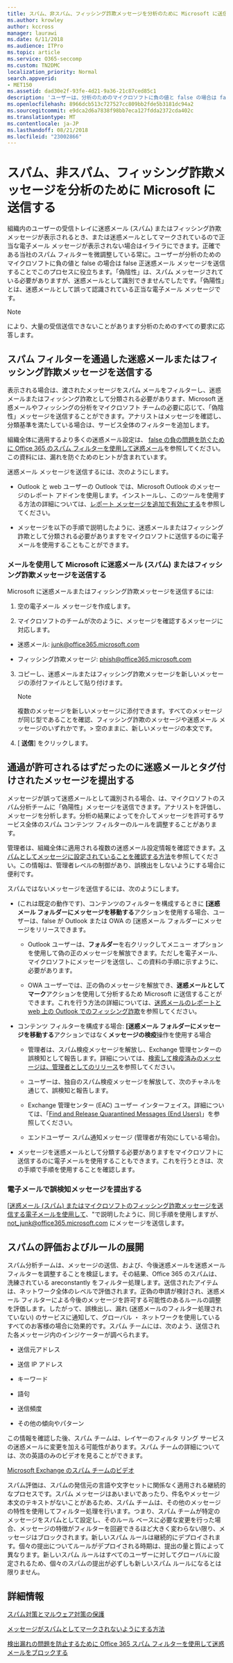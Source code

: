 ```yaml
---
title: スパム、非スパム、フィッシング詐欺メッセージを分析のために Microsoft に送信する
ms.author: krowley
author: kccross
manager: laurawi
ms.date: 6/11/2018
ms.audience: ITPro
ms.topic: article
ms.service: O365-seccomp
ms.custom: TN2DMC
localization_priority: Normal
search.appverid:
- MET150
ms.assetid: dad30e2f-93fe-4d21-9a36-21c87ced85c1
description: 'ユーザーは、分析のためのマイクロソフトに負の値と false の場合は false 正迷惑メール メッセージを送信できます。 '
ms.openlocfilehash: 8966dcb513c727527cc809bb2fde5b3181dc94a2
ms.sourcegitcommit: e9dca2d6a7838f98bb7eca127fdda2372cda402c
ms.translationtype: MT
ms.contentlocale: ja-JP
ms.lasthandoff: 08/21/2018
ms.locfileid: "23002866"
---
```

# <a name="submit-spam-non-spam-and-phishing-scam-messages-to-microsoft-for-analysis"></a>スパム、非スパム、フィッシング詐欺メッセージを分析のために Microsoft に送信する

組織内のユーザーの受信トレイに迷惑メール (スパム) またはフィッシング詐欺メッセージが表示されるとき、または迷惑メールとしてマークされているので正当な電子メール メッセージが表示されない場合はイライラにできます。正確である当社のスパム フィルターを微調整している常に。ユーザーが分析のためのマイクロソフトに負の値と false の場合は false 正迷惑メール メッセージを送信することでこのプロセスに役立ちます。「偽陰性」は、スパム メッセージされている必要がありますが、迷惑メールとして識別できませんでしたです。「偽陽性」とは、迷惑メールとして誤って認識されている正当な電子メール メッセージです。 
  
> [!NOTE]
> により、大量の受信送信できないことがあります分析のためのすべての要求に応答します。 
  
## <a name="submit-junk-or-phishing-messages-that-passed-through-the-spam-filters"></a>スパム フィルターを通過した迷惑メールまたはフィッシング詐欺メッセージを送信する
<a name="sectionSection0"> </a>

表示される場合は、渡されたメッセージをスパム メールをフィルターし、迷惑メールまたはフィッシング詐欺として分類される必要があります、Microsoft 迷惑メールやフィッシングの分析をマイクロソフト チームの必要に応じて、「偽陰性」メッセージを送信することができます。アナリストはメッセージを確認し、分類基準を満たしている場合は、サービス全体のフィルターを追加します。 
  
組織全体に適用するより多くの迷惑メール設定は、 [false の負の問題を防ぐために Office 365 のスパム フィルターを使用して迷惑メール](https://go.microsoft.com/fwlink/p/?LinkId=534225)を参照してください。この資料には、漏れを防ぐためのヒントが含まれています。
  
迷惑メール メッセージを送信するには、次のようにします。
  
- Outlook と web ユーザーの Outlook では、Microsoft Outlook のメッセージのレポート アドインを使用します。インストールし、このツールを使用する方法の詳細については、[レポート メッセージを追加で有効にする](https://support.office.com/article/4250c4bc-6102-420b-9e0a-a95064837676)を参照してください。 
        
- メッセージを以下の手順で説明したように、迷惑メールまたはフィッシング詐欺として分類される必要がありますをマイクロソフトに送信するのに電子メールを使用することもことができます。
    
### <a name="use-email-to-submit-junk-spam-or-phishing-scam-messages-to-microsoft"></a>メールを使用して Microsoft に迷惑メール (スパム) またはフィッシング詐欺メッセージを送信する
<a name="Useemailtosubmitjunkspamorphishingscammessages"> </a>

Microsoft に迷惑メールまたはフィッシング詐欺メッセージを送信するには:
  
1. 空の電子メール メッセージを作成します。
    
2. マイクロソフトのチームが次のように、メッセージを確認するメッセージに対応します。 
    
  - 迷惑メール: junk@office365.microsoft.com
    
  - フィッシング詐欺メッセージ: phish@office365.microsoft.com
    
3. コピーし、迷惑メールまたはフィッシング詐欺メッセージを新しいメッセージの添付ファイルとして貼り付けます。 
    
    > [!NOTE]
    > 複数のメッセージを新しいメッセージに添付できます。すべてのメッセージが同じ型であることを確認、フィッシング詐欺のメッセージや迷惑メール メッセージのいずれかです。> 空のままに、新しいメッセージの本文です。 
  
4. [ **送信**] をクリックします。
    
## <a name="submit-messages-that-were-tagged-as-junk-but-should-have-been-allowed-through"></a>通過が許可されるはずだったのに迷惑メールとタグ付けされたメッセージを提出する
<a name="sectionSection1"> </a>

メッセージが誤って迷惑メールとして識別される場合、は、マイクロソフトのスパム分析チームに「偽陽性」メッセージを送信できます。アナリストを評価し、メッセージを分析します。分析の結果によってを介してメッセージを許可するサービス全体のスパム コンテンツ フィルターのルールを調整することがあります。
  
管理者は、組織全体に適用される複数の迷惑メール設定情報を確認できます。[スパムとしてメッセージに設定されていることを確認する方法](https://go.microsoft.com/fwlink/p/?LinkId=534224)を参照してください。この情報は、管理者レベルの制御があり、誤検出をしないようにする場合に便利です。
  
スパムではないメッセージを送信するには、次のようにします。
  
- (これは既定の動作です)、コンテンツのフィルターを構成するときに **[迷惑メール フォルダーにメッセージを移動する**アクションを使用する場合、ユーザーは、false が Outlook または OWA の [迷惑メール フォルダーにメッセージをリリースできます。 
    
  - Outlook ユーザーは、**フォルダー**を右クリックしてメニュー オプションを使用して偽の正のメッセージを解放できます。ただしを電子メール、マイクロソフトにメッセージを送信し、この資料の手順に示すように、必要があります。 
    
  - OWA ユーザーでは、正の偽のメッセージを解放でき、**迷惑メールとしてマーク**アクションを使用して分析するため Microsoft に送信することができます。これを行う方法の詳細については、[迷惑メールのレポートと web 上の Outlook でのフィッシング詐欺](report-junk-email-and-phishing-scams-in-outlook-on-the-web-eop.md)を参照してください。
    
- コンテンツ フィルターを構成する場合: **[迷惑メール フォルダーにメッセージを移動する**アクションではなく**メッセージの検疫**操作を使用する場合 
    
  - 管理者は、スパム検疫メッセージを解放し、Exchange 管理センターの誤検知として報告します。詳細については、[検索して検疫済みのメッセージは、管理者としてのリリース](find-and-release-quarantined-messages-as-an-administrator.md)を参照してください。
    
  - ユーザーは、独自のスパム検疫メッセージを解放して、次のチャネルを通じて、誤検知と報告します。 
    
  - Exchange 管理センター (EAC) ユーザー インターフェイス。詳細については、「[Find and Release Quarantined Messages (End Users)](http://technet.microsoft.com/library/e439b560-827a-4807-abd3-6b861c1ff786.aspx)」を参照してください。
    
  - エンドユーザー スパム通知メッセージ (管理者が有効にしている場合)。 
    
- メッセージを迷惑メールとして分類する必要がありますをマイクロソフトに送信するのに電子メールを使用することもできます。これを行うときは、次の手順で手順を使用することを確認します。
    
### <a name="use-email-to-submit-false-positive-messages"></a>電子メールで誤検知メッセージを提出する

[[迷惑メール (スパム) またはマイクロソフトのフィッシング詐欺メッセージを送信する電子メールを使用して](submit-spam-non-spam-and-phishing-scam-messages-to-microsoft-for-analysis.md#Useemailtosubmitjunkspamorphishingscammessages)、"で説明したように、同じ手順を使用しますが、not_junk@office365.microsoft.com にメッセージを送信します。
  
## <a name="spam-evaluation-and-rules-deployment"></a>スパムの評価およびルールの展開
<a name="sectionSection2"> </a>

スパム分析チームは、メッセージの送信、および、今後迷惑メールを迷惑メール フィルターを調整することを検証します。その結果、Office 365 のスパムは、洗練されている areconstantly をフィルター処理します。送信されたアイテムは、ネットワーク全体のレベルで評価されます。正偽の申請が検討され、迷惑メール フィルターによる今後のメッセージを許可する可能性のあるルールの調整を評価します。したがって、誤検出し、漏れ (迷惑メールのフィルター処理されていない) のサービスに通知して、グローバル ・ ネットワークを使用しているすべてのお客様の場合に効果的です。スパム チームには、次のよう、送信された各メッセージ内のインジケーターが調べられます。
  
- 送信元アドレス
    
- 送信 IP アドレス
    
- キーワード
    
- 語句
    
- 送信頻度
    
- その他の傾向やパターン
    
この情報を確認した後、スパム チームは、レイヤーのフィルタ リング サービスの迷惑メールに変更を加える可能性があります。スパム チームの詳細については、次の英語のみのビデオを見ることができます。
  
[Microsoft Exchange のスパム チームのビデオ](https://youtu.be/-TpX_-GMC7o?hd=1)
  
スパム評価は、スパムの発信元の言語や文字セットに関係なく適用される継続的なプロセスです。スパム メッセージはあいまいであったり、件名やメッセージ本文のテキストがないことがあるため、スパム チームは、その他のメッセージの特性を使用してフィルター処理を行います。つまり、スパム チームが特定のメッセージをスパムとして設定し、そのルール ベースに必要な変更を行った場合、メッセージの特徴がフィルターを回避できるほど大きく変わらない限り、メッセージはブロックされます。新しいスパム ルールは継続的にデプロイされます。個々の提出についてルールがデプロイされる時期は、提出の量と質によって異なります。新しいスパム ルールはすべてのユーザーに対してグローバルに設定されるため、個々のスパムの提出が必ずしも新しいスパム ルールになるとは限りません。
   
## <a name="for-more-information"></a>詳細情報
<a name="sectionSection4"> </a>

[スパム対策とマルウェア対策の保護](http://technet.microsoft.com/library/93c6c227-7442-4293-b64d-ec8f15c928db.aspx)
  
[メッセージがスパムとしてマークされないようにする方法](https://go.microsoft.com/fwlink/p/?LinkId=534224)
  
[検出漏れの問題を防止するために Office 365 スパム フィルターを使用して迷惑メールをブロックする](https://go.microsoft.com/fwlink/p/?LinkId=534225)
  

